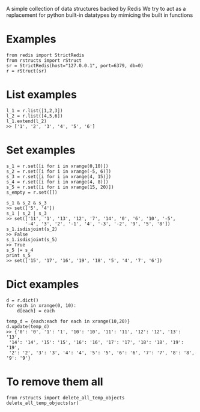 A simple collection of data structures backed by Redis
We try to act as a replacement for python built-in datatypes by mimicing the built in functions

# Examples

    from redis import StrictRedis
    from rstructs import rStruct
    sr = StrictRedis(host="127.0.0.1", port=6379, db=0)
    r = rStruct(sr)

# List examples
    l_1 = r.list([1,2,3])
    l_2 = r.list([4,5,6])
    l_1.extend(l_2)
    >> ['1', '2', '3', '4', '5', '6']

# Set examples
    s_1 = r.set([i for i in xrange(0,10)])
    s_2 = r.set([i for i in xrange(-5, 6)])
    s_3 = r.set([i for i in xrange(4, 15)])
    s_4 = r.set([i for i in xrange(4, 8)])
    s_5 = r.set([i for i in xrange(15, 20)])
    s_empty = r.set([])

    s_1 & s_2 & s_3
    >> set(['5', '4'])
    s_1 | s_2 | s_3
    >> set(['11', '1', '13', '12', '7', '14', '0', '6', '10', '-5',
           '-4', '3', '2', '-1', '4', '-3', '-2', '9', '5', '8'])
    s_1.isdisjoint(s_2)
    >> False
    s_1.isdisjoint(s_5)
    >> True
    s_5 |= s_4
    print s_5
    >> set(['15', '17', '16', '19', '18', '5', '4', '7', '6'])

# Dict examples
    d = r.dict()
    for each in xrange(0, 10):
        d[each] = each

    temp_d = {each:each for each in xrange(10,20)}
    d.update(temp_d)
    >> {'0': '0', '1': '1', '10': '10', '11': '11', '12': '12', '13': '13',
     '14': '14', '15': '15', '16': '16', '17': '17', '18': '18', '19': '19',
     '2': '2', '3': '3', '4': '4', '5': '5', '6': '6', '7': '7', '8': '8', '9': '9'}

# To remove them all
    from rstructs import delete_all_temp_objects
    delete_all_temp_objects(sr)
